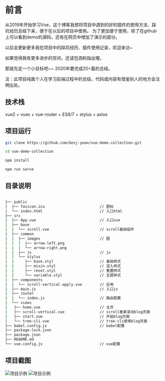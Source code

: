 # 前言

从2019年开始学习Vue，这个博客我想将项目中遇到的好的插件的使用方法、踩坑经历总结下来，便于在以后的项目中使用。
为了更加便于使用，除了在github上可以看到demo的源码，还有在网页中增加了演示的部分。

以后会更新更多我在项目中的踩坑经历、插件使用记录，欢迎来访~

如果觉得我有更多进步的空间，还请包涵和指出喔。

那就先定一个小目标吧~~ 2020年要完成20+篇的总结。

注：此项目纯属个人在学习前端过程中的总结，代码或内容有借鉴别人的地方会注明出处。

## 技术栈

vue2 + vuex + vue-router + ES6/7 + stylus + axios

## 项目运行

```bash
git clone https://github.com/Gesj-yean/vue-demo-collection.git

cd vue-demo-collection

npm install

npm run serve
```

## 目录说明

```bash

├── public
|  ├── favicon.ico                         // 图标
|  └── index.html                          // 入口html
├── src
|  ├── App.vue                             // 入口vue
|  ├── base
|  |  └── scroll.vue                       // scroll基础组件
|  ├── common
|  |  ├── images                           // 图
|  |  |  ├── arrow-left.png
|  |  |  └── arrow-right.png
|  |  ├── js                               // js
|  |  └── stylus
|  |     ├── base.styl                     // 基础样式
|  |     ├── mixin.styl                    // 混入样式
|  |     ├── reset.styl                    // 重置样式
|  |     └── variable.styl                 // 主题样式
|  ├── components
|  |  └── scroll-vertical-apply.vue        // 应用
|  ├── main.js                             // 入口js
|  ├── router
|  |  └── index.js                         // 路由配置
|  └── views
|   ├── home.vue                           // 主页
|   ├── scroll-vertical.vue                // scroll垂直滚动blog页面
|   ├── start.vue                          // 开始blog页面
|   └── tree-cli.vue                       // tree-cli使用blog页面
├── babel.config.js                        // babel配置
├── package-lock.json
├── package.json
├── README.md
└── vue.config.js                          // vue配置
```

## 项目截图
![项目示例](https://img-blog.csdnimg.cn/2020021914582238.png?x-oss-process=image/watermark,type_ZmFuZ3poZW5naGVpdGk,shadow_10,text_aHR0cHM6Ly9ibG9nLmNzZG4ubmV0L3FxXzM5MDgzNDk2,size_16,color_FFFFFF,t_70)
![项目示例](https://img-blog.csdnimg.cn/20200224174549465.png?x-oss-process=image/watermark,type_ZmFuZ3poZW5naGVpdGk,shadow_10,text_aHR0cHM6Ly9ibG9nLmNzZG4ubmV0L3FxXzM5MDgzNDk2,size_16,color_FFFFFF,t_70)